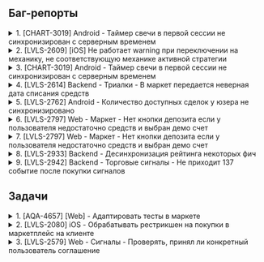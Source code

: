 ## Баг-репорты

<details>
<summary>1. [CHART-3019] Android - Таймер свечи в первой сессии не синхронизирован с серверным временем</summary>
<br>
~~~
</details>

<details>
<summary>2. [LVLS-2609] [iOS] Не работает warning при переключении на механику, не соответствующую механике активной стратегии</summary>
<br>
~~~
</details>

<details>
<summary>3. [CHART-3019] Android - Таймер свечи в первой сессии не синхронизирован с серверным временем</summary>
<br>
~~~
</details>

<details>
<summary>4. [LVLS-2614] Backend - Триалки - В маркет передается неверная дата списания средств</summary>
<br>
~~~
</details>

<details>
<summary>5. [LVLS-2762] Android - Количество доступных сделок у юзера не синхронизировано</summary>
<br>
~~~
</details>

<details>
<summary>6. [LVLS-2797] Web - Маркет - Нет кнопки депозита если у пользователя недостаточно средств и выбран демо счет</summary>
<br>
~~~
</details>

<details>
<summary>7. [LVLS-2797] Web - Маркет - Нет кнопки депозита если у пользователя недостаточно средств и выбран демо счет</summary>
<br>
~~~
</details>

<details>
<summary>8. [LVLS-2933] Backend - Десинхронизация рейтинга некоторых фич</summary>
<br>
~~~
</details>

<details>
<summary>9. [LVLS-2942] Backend - Торговые сигналы - Не приходит 137 событие после покупки сигналов</summary>
<br>
~~~
</details>





## Задачи
<details>
<summary>1. [AQA-4657] [Web] - Адаптировать тесты в маркете</summary>
<br>
~~~
</details>

<details>
<summary>2. [LVLS-2080] iOS - Обрабатывать рестрикшен на покупки в маркетплейс на клиенте</summary>
<br>
~~~
</details>

<details>
<summary>3. [LVLS-2579] Web - Сигналы - Проверять, принял ли конкретный пользователь соглашение </summary>
<br>
~~~
</details>
